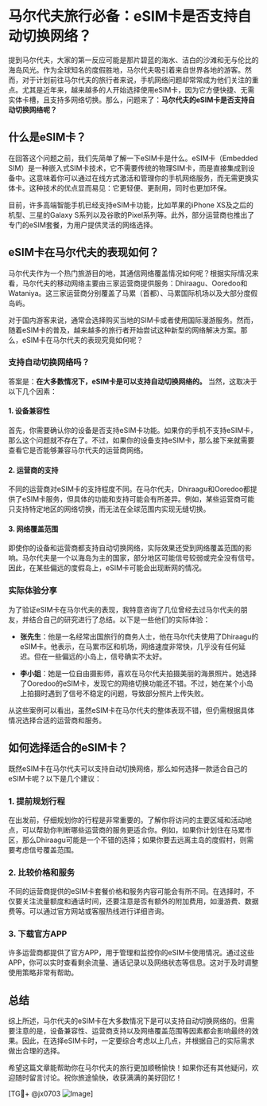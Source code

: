# 马尔代夫旅行必备：eSIM卡是否支持自动切换网络？

提到马尔代夫，大家的第一反应可能是那片碧蓝的海水、洁白的沙滩和无与伦比的海岛风光。作为全球知名的度假胜地，马尔代夫吸引着来自世界各地的游客。然而，对于计划前往马尔代夫的旅行者来说，手机网络问题却常常成为他们关注的重点。尤其是近年来，越来越多的人开始选择使用eSIM卡，因为它方便快捷、无需实体卡槽，且支持多网络切换。那么，问题来了：**马尔代夫的eSIM卡是否支持自动切换网络呢？**

## 什么是eSIM卡？

在回答这个问题之前，我们先简单了解一下eSIM卡是什么。eSIM卡（Embedded SIM）是一种嵌入式SIM卡技术，它不需要传统的物理SIM卡，而是直接集成到设备中。这意味着你可以通过在线方式激活和管理你的手机网络服务，而无需更换实体卡。这种技术的优点显而易见：它更轻便、更耐用，同时也更加环保。

目前，许多高端智能手机已经支持eSIM卡功能，比如苹果的iPhone XS及之后的机型、三星的Galaxy S系列以及谷歌的Pixel系列等。此外，部分运营商也推出了专门的eSIM套餐，为用户提供灵活的网络选择。

## eSIM卡在马尔代夫的表现如何？

马尔代夫作为一个热门旅游目的地，其通信网络覆盖情况如何呢？根据实际情况来看，马尔代夫的移动网络主要由三家运营商提供服务：Dhiraagu、Ooredoo和Wataniya。这三家运营商分别覆盖了马累（首都）、马累国际机场以及大部分度假岛屿。

对于国内游客来说，通常会选择购买当地的SIM卡或者使用国际漫游服务。然而，随着eSIM卡的普及，越来越多的旅行者开始尝试这种新型的网络解决方案。那么，eSIM卡在马尔代夫的表现究竟如何呢？

### 支持自动切换网络吗？

答案是：**在大多数情况下，eSIM卡是可以支持自动切换网络的。** 当然，这取决于以下几个因素：

#### 1. **设备兼容性**
首先，你需要确认你的设备是否支持eSIM卡功能。如果你的手机不支持eSIM卡，那么这个问题就不存在了。不过，如果你的设备支持eSIM卡，那么接下来就需要查看它是否能够兼容马尔代夫的运营商网络。

#### 2. **运营商的支持**
不同的运营商对eSIM卡的支持程度不同。在马尔代夫，Dhiraagu和Ooredoo都提供了eSIM卡服务，但具体的功能和支持可能会有所差异。例如，某些运营商可能只支持特定地区的网络切换，而无法在全球范围内实现无缝切换。

#### 3. **网络覆盖范围**
即使你的设备和运营商都支持自动切换网络，实际效果还受到网络覆盖范围的影响。马尔代夫是一个以海岛为主的国家，部分地区可能信号较弱或完全没有信号。因此，在某些偏远的度假岛上，eSIM卡可能会出现断网的情况。

### 实际体验分享

为了验证eSIM卡在马尔代夫的表现，我特意咨询了几位曾经去过马尔代夫的朋友，并结合自己的研究进行了总结。以下是一些他们的实际体验：

- **张先生**：他是一名经常出国旅行的商务人士，他在马尔代夫使用了Dhiraagu的eSIM卡。他表示，在马累市区和机场，网络速度非常快，几乎没有任何延迟。但在一些偏远的小岛上，信号确实不太好。
  
- **李小姐**：她是一位自由摄影师，喜欢在马尔代夫拍摄美丽的海景照片。她选择了Ooredoo的eSIM卡，发现它的网络切换功能还不错。不过，她在某个小岛上拍摄时遇到了信号不稳定的问题，导致部分照片上传失败。

从这些案例可以看出，虽然eSIM卡在马尔代夫的整体表现不错，但仍需根据具体情况选择合适的运营商和服务。

## 如何选择适合的eSIM卡？

既然eSIM卡在马尔代夫可以支持自动切换网络，那么如何选择一款适合自己的eSIM卡呢？以下是几个建议：

### 1. **提前规划行程**
在出发前，仔细规划你的行程是非常重要的。了解你将访问的主要区域和活动地点，可以帮助你判断哪些运营商的服务更适合你。例如，如果你计划住在马累市区，那么Dhiraagu可能是一个不错的选择；如果你要去远离主岛的度假村，则需要考虑信号覆盖范围。

### 2. **比较价格和服务**
不同的运营商提供的eSIM卡套餐价格和服务内容可能会有所不同。在选择时，不仅要关注流量额度和通话时间，还要注意是否有额外的附加费用，如漫游费、数据费等。可以通过官方网站或客服热线进行详细咨询。

### 3. **下载官方APP**
许多运营商都提供了官方APP，用于管理和监控你的eSIM卡使用情况。通过这些APP，你可以实时查看剩余流量、通话记录以及网络状态等信息。这对于及时调整使用策略非常有帮助。

## 总结

综上所述，马尔代夫的eSIM卡在大多数情况下是可以支持自动切换网络的。但需要注意的是，设备兼容性、运营商支持以及网络覆盖范围等因素都会影响最终的效果。因此，在选择eSIM卡时，一定要综合考虑以上几点，并根据自己的实际需求做出合理的选择。

希望这篇文章能帮助你在马尔代夫的旅行更加顺畅愉快！如果你还有其他疑问，欢迎随时留言讨论。祝你旅途愉快，收获满满的美好回忆！

[TG💪+ @jx0703 ![Image](https://github.com/user-attachments/assets/dbca1d08-cadb-493c-b0ec-ad6f7a83f270)]